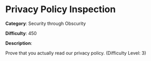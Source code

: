 # Privacy Policy Inspection

**Category**: Security through Obscurity

**Difficulty**: 450

**Description**:

Prove that you actually read our privacy policy. (Difficulty Level: 3)
